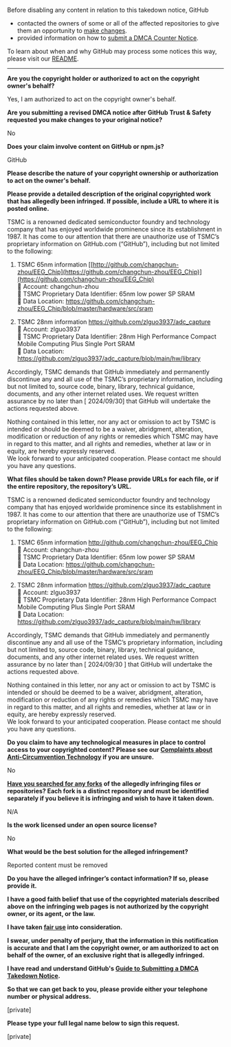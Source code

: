 Before disabling any content in relation to this takedown notice, GitHub
- contacted the owners of some or all of the affected repositories to give them an opportunity to [make changes](https://docs.github.com/en/github/site-policy/dmca-takedown-policy#a-how-does-this-actually-work).
- provided information on how to [submit a DMCA Counter Notice](https://docs.github.com/en/articles/guide-to-submitting-a-dmca-counter-notice).

To learn about when and why GitHub may process some notices this way, please visit our [README](https://github.com/github/dmca/blob/master/README.md#anatomy-of-a-takedown-notice).

---

**Are you the copyright holder or authorized to act on the copyright owner's behalf?**  
  
Yes, I am authorized to act on the copyright owner's behalf.  
  
**Are you submitting a revised DMCA notice after GitHub Trust & Safety requested you make changes to your original notice?**  
  
No  
  
**Does your claim involve content on GitHub or npm.js?**  
  
GitHub  
  
**Please describe the nature of your copyright ownership or authorization to act on the owner's behalf.**  
  
**Please provide a detailed description of the original copyrighted work that has allegedly been infringed. If possible, include a URL to where it is posted online.**  
  
TSMC is a renowned dedicated semiconductor foundry and technology company that has enjoyed worldwide prominence since its establishment in 1987. It has come to our attention that there are unauthorize use of TSMC’s proprietary information on GitHub.com (“GitHub”), including but not limited to the following:    
1. TSMC 65nm information [[http://github.com/changchun-zhou/EEG_Chip](https://github.com/changchun-zhou/EEG_Chip)](https://github.com/changchun-zhou/EEG_Chip)  
 Account: changchun-zhou  
 TSMC Proprietary Data Identifier: 65nm low power SP SRAM  
 Data Location: https://github.com/changchun-zhou/EEG_Chip/blob/master/hardware/src/sram  
  
2. TSMC 28nm information https://github.com/zlguo3937/adc_capture  
 Account: zlguo3937  
 TSMC Proprietary Data Identifier: 28nm High Performance Compact Mobile Computing Plus Single Port SRAM  
 Data Location: https://github.com/zlguo3937/adc_capture/blob/main/hw/library  
  
Accordingly, TSMC demands that GitHub immediately and permanently discontinue any and all use of the TSMC’s proprietary information, including but not limited to, source code, binary, library, technical guidance, documents, and any other internet related uses. We request written assurance by no later than [ 2024/09/30] that GitHub will undertake the actions requested above.  
  
Nothing contained in this letter, nor any act or omission to act by TSMC is intended or should be deemed to be a waiver, abridgment, alteration, modification or reduction of any rights or remedies which TSMC may have in regard to this matter, and all rights and remedies, whether at law or in equity, are hereby expressly reserved.  
We look forward to your anticipated cooperation. Please contact me should you have any questions.  
  
**What files should be taken down? Please provide URLs for each file, or if the entire repository, the repository’s URL.**  
  
TSMC is a renowned dedicated semiconductor foundry and technology company that has enjoyed worldwide prominence since its establishment in 1987. It has come to our attention that there are unauthorize use of TSMC’s proprietary information on GitHub.com (“GitHub”), including but not limited to the following:  
1. TSMC 65nm information http://github.com/changchun-zhou/EEG_Chip  
 Account: changchun-zhou  
 TSMC Proprietary Data Identifier: 65nm low power SP SRAM  
 Data Location: https://github.com/changchun-zhou/EEG_Chip/blob/master/hardware/src/sram  
  
2. TSMC 28nm information https://github.com/zlguo3937/adc_capture  
 Account: zlguo3937  
 TSMC Proprietary Data Identifier: 28nm High Performance Compact Mobile Computing Plus Single Port SRAM  
 Data Location: https://github.com/zlguo3937/adc_capture/blob/main/hw/library  
  
Accordingly, TSMC demands that GitHub immediately and permanently discontinue any and all use of the TSMC’s proprietary information, including but not limited to, source code, binary, library, technical guidance, documents, and any other internet related uses. We request written assurance by no later than [ 2024/09/30 ] that GitHub will undertake the actions requested above.  
  
Nothing contained in this letter, nor any act or omission to act by TSMC is intended or should be deemed to be a waiver, abridgment, alteration, modification or reduction of any rights or remedies which TSMC may have in regard to this matter, and all rights and remedies, whether at law or in equity, are hereby expressly reserved.  
We look forward to your anticipated cooperation. Please contact me should you have any questions.  
  
**Do you claim to have any technological measures in place to control access to your copyrighted content? Please see our <a href="https://docs.github.com/articles/guide-to-submitting-a-dmca-takedown-notice#complaints-about-anti-circumvention-technology">Complaints about Anti-Circumvention Technology</a> if you are unsure.**  
  
No  
  
**<a href="https://docs.github.com/articles/dmca-takedown-policy#b-what-about-forks-or-whats-a-fork">Have you searched for any forks</a> of the allegedly infringing files or repositories? Each fork is a distinct repository and must be identified separately if you believe it is infringing and wish to have it taken down.**  
  
N/A  
  
**Is the work licensed under an open source license?**  
  
No  
  
**What would be the best solution for the alleged infringement?**  
  
Reported content must be removed  
  
**Do you have the alleged infringer’s contact information? If so, please provide it.**  
  
**I have a good faith belief that use of the copyrighted materials described above on the infringing web pages is not authorized by the copyright owner, or its agent, or the law.**  
  
**I have taken <a href="https://www.lumendatabase.org/topics/22">fair use</a> into consideration.**  
  
**I swear, under penalty of perjury, that the information in this notification is accurate and that I am the copyright owner, or am authorized to act on behalf of the owner, of an exclusive right that is allegedly infringed.**  
  
**I have read and understand GitHub's <a href="https://docs.github.com/articles/guide-to-submitting-a-dmca-takedown-notice/">Guide to Submitting a DMCA Takedown Notice</a>.**  
  
**So that we can get back to you, please provide either your telephone number or physical address.**  
  
[private]
  
**Please type your full legal name below to sign this request.**  
  
[private]
